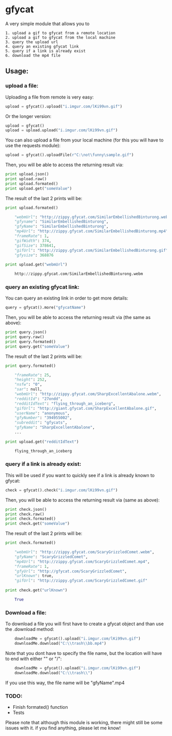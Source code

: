 gfycat
==========

A very simple module that allows you to

    1. upload a gif to gfycat from a remote location
    2. upload a gif to gfycat from the local machine
    3. query the upload url
    4. query an existing gfycat link
    5. query if a link is already exist
    6. download the mp4 file

## Usage:

### upload a file:
Uploading a file from remote is very easy:

```python
upload = gfycat().upload("i.imgur.com/lKi99vn.gif")
```

Or the longer version:

```python
upload = gfycat()
upload = upload.upload("i.imgur.com/lKi99vn.gif")
```

You can also upload a file from your local machine (for this you will have to use the requests module):

```python
upload = gfycat().uploadFile(r"C:\not\funny\sample.gif")
```

Then, you will be able to access the returning result via:

```Python
print upload.json()
print upload.raw()
print upload.formated()
print upload.get("someValue")
```

The result of the last 2 prints will be:

```python
print upload.formated()

    "webmUrl": "http://zippy.gfycat.com/SimilarEmbellishedBinturong.webm",
    "gfyname": "SimilarEmbellishedBinturong",
    "gfyName": "SimilarEmbellishedBinturong",
    "mp4Url": "http://zippy.gfycat.com/SimilarEmbellishedBinturong.mp4",
    "frameRate": 1,
    "gifWidth": 374,
    "gifSize": 378641,
    "gifUrl": "http://zippy.gfycat.com/SimilarEmbellishedBinturong.gif",
    "gfysize": 368876
    
print upload.get("webmUrl")

    http://zippy.gfycat.com/SimilarEmbellishedBinturong.webm
```

### query an existing gfycat link:

You can query an existing link in order to get more details:

```python
query = gfycat().more("gfycatName")
```

Then, you will be able to access the returning result via (the same as above):

```Python
print query.json()
print query.raw()
print query.formated()
print query.get("someValue")
```

The result of the last 2 prints will be:

```python
print query.formated()

    "frameRate": 25,
    "height": 252,
    "nsfw": "0",
    "sar": null,
    "webmUrl": "http://zippy.gfycat.com/SharpExcellentAbalone.webm",
    "redditId": "27ondd",
    "redditIdText": "flying_through_an_iceberg",
    "gifUrl": "http://giant.gfycat.com/SharpExcellentAbalone.gif",
    "userName": "anonymous",
    "gfyNumber": "394955002",
    "subreddit": "gfycats",
    "gfyName": "SharpExcellentAbalone",
    ...
    
print upload.get("redditIdText")

    flying_through_an_iceberg
```

### query if a link is already exist:

This will be used if you want to quickly see if a link is already known to gfycat:

```python
check = gfycat().check("i.imgur.com/lKi99vn.gif")
```

Then, you will be able to access the returning result via (same as above):

```Python
print check.json()
print check.raw()
print check.formated()
print check.get("someValue")
```

The result of the last 2 prints will be:

```python
print check.formated()

    "webmUrl": "http://zippy.gfycat.com/ScaryGrizzledComet.webm",
    "gfyName": "ScaryGrizzledComet",
    "mp4Url": "http://zippy.gfycat.com/ScaryGrizzledComet.mp4",
    "frameRate": 1,
    "gfyUrl": "http://gfycat.com/ScaryGrizzledComet",
    "urlKnown": true,
    "gifUrl": "http://zippy.gfycat.com/ScaryGrizzledComet.gif"
    
print check.get("urlKnown")

    True
```

### Download a file:

To download a file you will first have to create a gfycat object and than use the .download method:

```python
    downloadMe = gfycat().upload("i.imgur.com/lKi99vn.gif")
    downloadMe.download("C:\\trash\\bb.mp4")
```

Note that you dont have to specify the file name, but the location will have to end with either "\" or "/":

```python
    downloadMe = gfycat().upload("i.imgur.com/lKi99vn.gif")
    downloadMe.download("C:\\trash\\")
```

If you use this way, the file name will be "gfyName".mp4

### TODO:
- Finish formated() function
- Tests

Please note that although this module is working, there might still be some issues with it. if you find anything, please let me know! 
